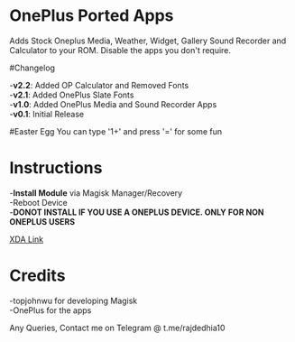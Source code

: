 # OnePlus Ported Apps
Adds Stock Oneplus Media, Weather, Widget, Gallery Sound Recorder and Calculator to your ROM. Disable the apps you don't require.

#Changelog

-__v2.2__: Added OP Calculator and Removed Fonts<br> 
-__v2.1__: Added OnePlus Slate Fonts<br>
-__v1.0__: Added OnePlus Media and Sound Recorder Apps<br>
-__v0.1__: Initial Release

#Easter Egg
You can type '1+' and press '=' for some fun

# Instructions

-__Install Module__ via Magisk Manager/Recovery<br>
-Reboot Device<br>
-__DONOT INSTALL IF YOU USE A ONEPLUS DEVICE. ONLY FOR NON ONEPLUS USERS__

[XDA Link](https://forum.xda-developers.com/apps/magisk/module-oneplus-ported-apps-t3893915)

# Credits

-topjohnwu for developing Magisk<br>
-OnePlus for the apps

Any Queries, Contact me on Telegram @ t.me/rajdedhia10
